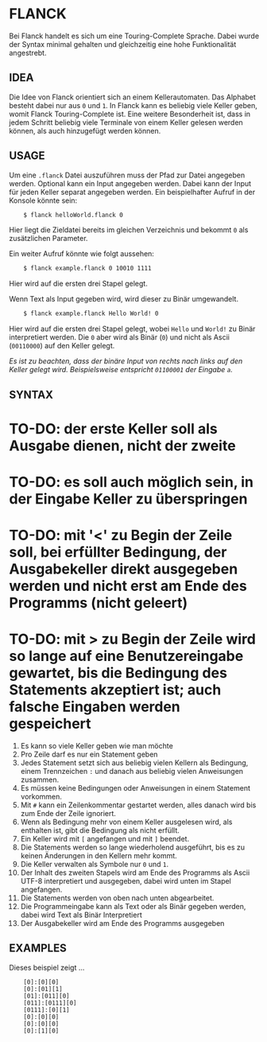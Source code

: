 # FLANCK

Bei Flanck handelt es sich um eine Touring-Complete Sprache.
Dabei wurde der Syntax minimal gehalten und gleichzeitig eine hohe Funktionalität angestrebt.

## IDEA

Die Idee von Flanck orientiert sich an einem Kellerautomaten.
Das Alphabet besteht dabei nur aus `0` und `1`.
In Flanck kann es beliebig viele Keller geben, womit Flanck Touring-Complete ist.
Eine weitere Besonderheit ist, dass in jedem Schritt beliebig viele Terminale 
von einem Keller gelesen werden können, als auch hinzugefügt werden können.

## USAGE

Um eine ``.flanck`` Datei auszuführen muss der Pfad zur Datei angegeben werden.
Optional kann ein Input angegeben werden.
Dabei kann der Input für jeden Keller separat angegeben werden.
Ein beispielhafter Aufruf in der Konsole könnte sein:
```sh
    $ flanck helloWorld.flanck 0
```
Hier liegt die Zieldatei bereits im gleichen Verzeichnis 
und bekommt ``0`` als zusätzlichen Parameter.

Ein weiter Aufruf könnte wie folgt aussehen:
```sh
    $ flanck example.flanck 0 10010 1111
```
Hier wird auf die ersten drei Stapel gelegt.

Wenn Text als Input gegeben wird, wird dieser zu Binär umgewandelt.
```sh
    $ flanck example.flanck Hello World! 0
```
Hier wird auf die ersten drei Stapel gelegt, wobei `Hello` und `World!` zu Binär interpretiert werden.
Die `0` aber wird als Binär (`0`) und nicht als Ascii (`00110000`) auf den Keller gelegt.

*Es ist zu beachten, dass der binäre Input von rechts nach links auf den Keller gelegt wird.
Beispielsweise entspricht `01100001` der Eingabe `a`.*

## SYNTAX

# TO-DO: der erste Keller soll als Ausgabe dienen, nicht der zweite
# TO-DO: es soll auch möglich sein, in der Eingabe Keller zu überspringen
# TO-DO: mit '<' zu Begin der Zeile soll, bei erfüllter Bedingung, der Ausgabekeller direkt ausgegeben werden und nicht erst am Ende des Programms (nicht geleert)
# TO-DO: mit > zu Begin der Zeile wird so lange auf eine Benutzereingabe gewartet, bis die Bedingung des Statements akzeptiert ist; auch falsche Eingaben werden gespeichert

1. Es kann so viele Keller geben wie man möchte
2. Pro Zeile darf es nur ein Statement geben
3. Jedes Statement setzt sich aus beliebig vielen Kellern als Bedingung, einem Trennzeichen `:` und danach aus beliebig vielen Anweisungen zusammen.
4. Es müssen keine Bedingungen oder Anweisungen in einem Statement vorkommen.
5. Mit `#` kann ein Zeilenkommentar gestartet werden, alles danach wird bis zum Ende der Zeile ignoriert.
6. Wenn als Bedingung mehr von einem Keller ausgelesen wird, als enthalten ist, gibt die Bedingung als nicht erfüllt.
7. Ein Keller wird mit `[` angefangen und mit `]` beendet.
8. Die Statements werden so lange wiederholend ausgeführt, bis es zu keinen Änderungen in den Kellern mehr kommt.
9. Die Keller verwalten als Symbole nur `0` und `1`.
10. Der Inhalt des zweiten Stapels wird am Ende des Programms als Ascii UTF-8 interpretiert und ausgegeben, dabei wird unten im Stapel angefangen.
11. Die Statements werden von oben nach unten abgearbeitet.
12. Die Programmeingabe kann als Text oder als Binär gegeben werden, dabei wird Text als Binär Interpretiert
13. Der Ausgabekeller wird am Ende des Programms ausgegeben

## EXAMPLES

Dieses beispiel zeigt ...
```shell
    [0]:[0][0]
    [0]:[01][1]
    [01]:[011][0]
    [011]:[0111][0]
    [0111]:[0][1]
    [0]:[0][0]
    [0]:[0][0]
    [0]:[1][0]
```